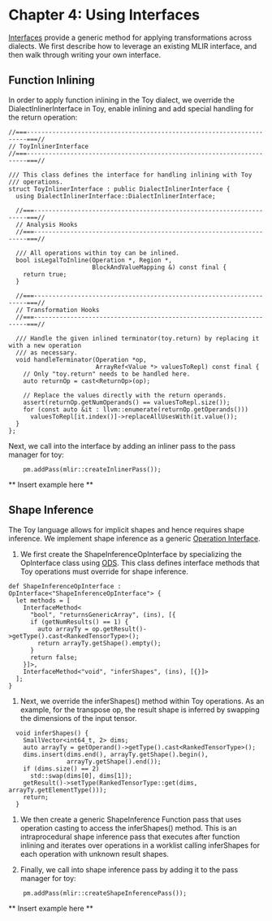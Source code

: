 # Chapter 4: Using Interfaces

[Interfaces](../../Interfaces.md) provide a generic method for applying
transformations across dialects. We first describe how to leverage an existing
MLIR interface, and then walk through writing your own interface.

## Function Inlining

In order to apply function inlining in the Toy dialect, we override the
DialectInlinerInterface in Toy, enable inlining and add special handling for the
return operation:

```Toy(.cpp)
//===----------------------------------------------------------------------===//
// ToyInlinerInterface
//===----------------------------------------------------------------------===//

/// This class defines the interface for handling inlining with Toy
/// operations.
struct ToyInlinerInterface : public DialectInlinerInterface {
  using DialectInlinerInterface::DialectInlinerInterface;

  //===--------------------------------------------------------------------===//
  // Analysis Hooks
  //===--------------------------------------------------------------------===//

  /// All operations within toy can be inlined.
  bool isLegalToInline(Operation *, Region *,
                       BlockAndValueMapping &) const final {
    return true;
  }

  //===--------------------------------------------------------------------===//
  // Transformation Hooks
  //===--------------------------------------------------------------------===//

  /// Handle the given inlined terminator(toy.return) by replacing it with a new operation
  /// as necessary.
  void handleTerminator(Operation *op,
                        ArrayRef<Value *> valuesToRepl) const final {
    // Only "toy.return" needs to be handled here.
    auto returnOp = cast<ReturnOp>(op);

    // Replace the values directly with the return operands.
    assert(returnOp.getNumOperands() == valuesToRepl.size());
    for (const auto &it : llvm::enumerate(returnOp.getOperands()))
      valuesToRepl[it.index()]->replaceAllUsesWith(it.value());
  }
};
```

Next, we call into the interface by adding an inliner pass to the pass manager
for toy:

```Toy(.cpp)
    pm.addPass(mlir::createInlinerPass());
```

** Insert example here **

## Shape Inference

The Toy language allows for implicit shapes and hence requires shape inference.
We implement shape inference as a generic
[Operation Interface](../../Interfaces.md#operation-interfaces).

1.  We first create the ShapeInferenceOpInterface by specializing the
    OpInterface class using [ODS](../../OpDefinitions.md#operation-interfaces).
    This class defines interface methods that Toy operations must override for
    shape inference.

```Toy(.cpp)
def ShapeInferenceOpInterface : OpInterface<"ShapeInferenceOpInterface"> {
  let methods = [
    InterfaceMethod<
      "bool", "returnsGenericArray", (ins), [{
      if (getNumResults() == 1) {
        auto arrayTy = op.getResult()->getType().cast<RankedTensorType>();
        return arrayTy.getShape().empty();
      }
      return false;
    }]>,
    InterfaceMethod<"void", "inferShapes", (ins), [{}]>
  ];
}
```

1.  Next, we override the inferShapes() method within Toy operations. As an
    example, for the transpose op, the result shape is inferred by swapping the
    dimensions of the input tensor.

```Toy(.cpp)
  void inferShapes() {
    SmallVector<int64_t, 2> dims;
    auto arrayTy = getOperand()->getType().cast<RankedTensorType>();
    dims.insert(dims.end(), arrayTy.getShape().begin(),
                arrayTy.getShape().end());
    if (dims.size() == 2)
      std::swap(dims[0], dims[1]);
    getResult()->setType(RankedTensorType::get(dims, arrayTy.getElementType()));
    return;
  }
```

1.  We then create a generic ShapeInference Function pass that uses operation
    casting to access the inferShapes() method. This is an intraprocedural shape
    inference pass that executes after function inlining and iterates over
    operations in a worklist calling inferShapes for each operation with unknown
    result shapes.

2.  Finally, we call into shape inference pass by adding it to the pass manager
    for toy:

```Toy(.cpp)
    pm.addPass(mlir::createShapeInferencePass());
```

** Insert example here **
